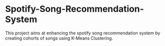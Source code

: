 # Spotify-Song-Recommendation-System

This project aims at enhancing the spotify song recommendation system by creating cohorts of songs using K-Means Clustering.
